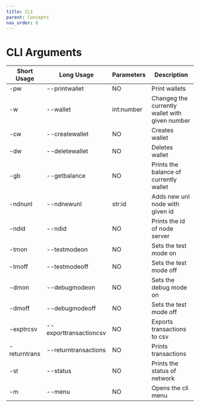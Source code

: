 ```yaml
---
title: CLI
parent: Concepts
nav_order: 6
---
```


# CLI Arguments

| Short Usage  | Long Usage             | Parameters | Description                                    |
| ------------ | ---------------------- | ---------- | ---------------------------------------------- |
| -pw          | --printwallet          | NO         | Print wallets                                  |
| -w           | --wallet               | int:number | Changeg the currently wallet with given number |
| -cw          | --createwallet         | NO         | Creates wallet                                 |
| -dw          | --deletewallet         | NO         | Deletes wallet                                 |
| -gb          | --getbalance           | NO         | Prints the balance of currently wallet         |
| -ndnunl      | --ndnewunl             | str:id     | Adds new unl node with given id                |
| -ndid        | --ndid                 | NO         | Prints the id of node server                   |
| -tmon        | --testmodeon           | NO         | Sets the test mode on                          |
| -tmoff       | --testmodeoff          | NO         | Sets the test mode off                         |
| -dmon        | --debugmodeon          | NO         | Sets the debug mode on                         |
| -dmoff       | --debugmodeoff         | NO         | Sets the test mode off                         |
| -exptrcsv    | --exporttransactioncsv | NO         | Exports transactions to csv                    |
| -returntrans | --returntransactions   | NO         | Prints transactions                            |
| -st          | --status               | NO         | Prints the status of network                   |
| -m           | --menu                 | NO         | Opens the cli menu                             |
